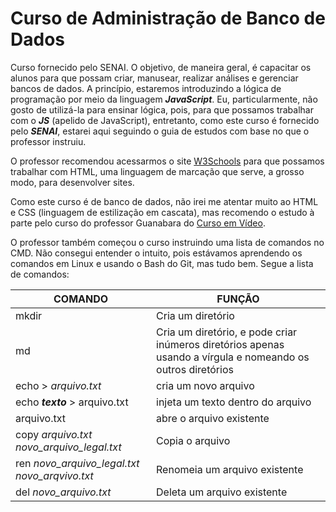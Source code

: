 # Curso de Administração de Banco de Dados

Curso fornecido pelo SENAI. O objetivo, de maneira geral, é capacitar os alunos para que possam criar, manusear, realizar análises e gerenciar bancos de dados. A princípio, estaremos introduzindo a lógica de programação por meio da linguagem ***JavaScript***. Eu, particularmente, não gosto de utilizá-la para ensinar lógica, pois, para que possamos trabalhar com o ***JS*** (apelido de JavaScript), entretanto, como este curso é fornecido pelo ***SENAI***, estarei aqui seguindo o guia de estudos com base no que o professor instruiu.

O professor recomendou acessarmos o site [W3Schools](https://www.w3schools.com/) para que possamos trabalhar com HTML, uma linguagem de marcação que serve, a grosso modo, para desenvolver sites.

Como este curso é de banco de dados, não irei me atentar muito ao HTML e CSS (linguagem de estilização em cascata), mas recomendo o estudo à parte pelo curso do professor Guanabara do [Curso em Vídeo](https://www.youtube.com/playlist?list=PLHz_AreHm4dkZ9-atkcmcBaMZdmLHft8n).

O professor também começou o curso instruindo uma lista de comandos no CMD. Não consegui entender o intuito, pois estávamos aprendendo os comandos em Linux e usando o Bash do Git, mas tudo bem. Segue a lista de comandos:

|COMANDO|FUNÇÃO|
|-------|------|
|mkdir  | Cria um diretório|
|md  | Cria um diretório, e pode criar inúmeros diretórios apenas usando a vírgula e nomeando os outros diretórios|
|echo > *arquivo.txt*| cria um novo arquivo|
|echo ***texto*** > arquivo.txt| injeta um texto dentro do arquivo|
|arquivo.txt| abre o arquivo existente|
|copy *arquivo.txt* *novo_arquivo_legal.txt*| Copia o arquivo|
|ren *novo_arquivo_legal.txt* *novo_arqvivo.txt*| Renomeia um arquivo existente|
|del *novo_arquivo.txt*| Deleta um arquivo existente|
